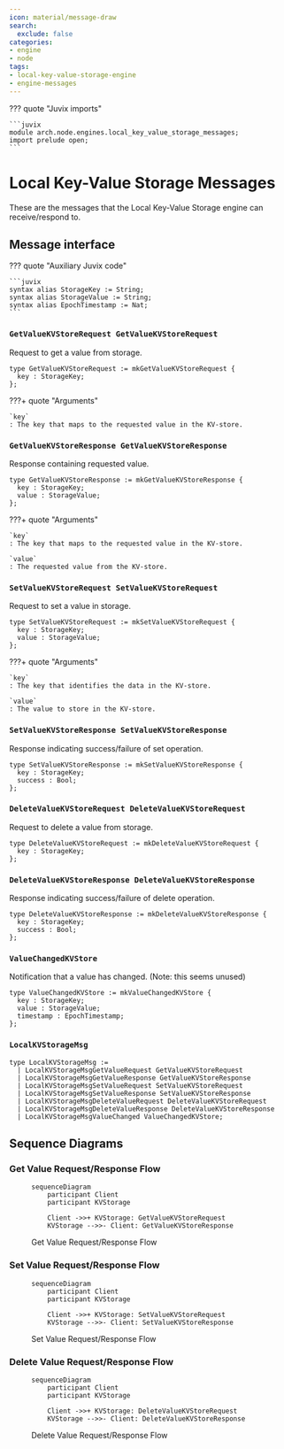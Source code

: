 ```yaml
---
icon: material/message-draw
search:
  exclude: false
categories:
- engine
- node
tags:
- local-key-value-storage-engine
- engine-messages
---
```


??? quote "Juvix imports"

    ```juvix
    module arch.node.engines.local_key_value_storage_messages;
    import prelude open;
    ```

# Local Key-Value Storage Messages

These are the messages that the Local Key-Value Storage engine can receive/respond to.

## Message interface

??? quote "Auxiliary Juvix code"

    ```juvix
    syntax alias StorageKey := String;
    syntax alias StorageValue := String;
    syntax alias EpochTimestamp := Nat;
    ```

### `GetValueKVStoreRequest GetValueKVStoreRequest`

Request to get a value from storage.

<!-- --8<-- [start:GetValueKVStoreRequest] -->
```juvix
type GetValueKVStoreRequest := mkGetValueKVStoreRequest {
  key : StorageKey;
};
```
<!-- --8<-- [end:GetValueKVStoreRequest] -->

???+ quote "Arguments"

    `key`
    : The key that maps to the requested value in the KV-store.

### `GetValueKVStoreResponse GetValueKVStoreResponse`

Response containing requested value.

<!-- --8<-- [start:GetValueKVStoreResponse] -->
```juvix
type GetValueKVStoreResponse := mkGetValueKVStoreResponse {
  key : StorageKey;
  value : StorageValue;
};
```
<!-- --8<-- [end:GetValueKVStoreResponse] -->

???+ quote "Arguments"

    `key`
    : The key that maps to the requested value in the KV-store.

    `value`
    : The requested value from the KV-store.

### `SetValueKVStoreRequest SetValueKVStoreRequest`

Request to set a value in storage.

<!-- --8<-- [start:SetValueKVStoreRequest] -->
```juvix
type SetValueKVStoreRequest := mkSetValueKVStoreRequest {
  key : StorageKey;
  value : StorageValue;
};
```
<!-- --8<-- [end:SetValueKVStoreRequest] -->

???+ quote "Arguments"

    `key`
    : The key that identifies the data in the KV-store.

    `value`
    : The value to store in the KV-store.

### `SetValueKVStoreResponse SetValueKVStoreResponse`

Response indicating success/failure of set operation.

<!-- --8<-- [start:SetValueKVStoreResponse] -->
```juvix
type SetValueKVStoreResponse := mkSetValueKVStoreResponse {
  key : StorageKey;
  success : Bool;
};
```
<!-- --8<-- [end:SetValueKVStoreResponse] -->

### `DeleteValueKVStoreRequest DeleteValueKVStoreRequest`

Request to delete a value from storage.

<!-- --8<-- [start:DeleteValueKVStoreRequest] -->
```juvix
type DeleteValueKVStoreRequest := mkDeleteValueKVStoreRequest {
  key : StorageKey;
};
```
<!-- --8<-- [end:DeleteValueKVStoreRequest] -->

### `DeleteValueKVStoreResponse DeleteValueKVStoreResponse`

Response indicating success/failure of delete operation.

<!-- --8<-- [start:DeleteValueKVStoreResponse] -->
```juvix
type DeleteValueKVStoreResponse := mkDeleteValueKVStoreResponse {
  key : StorageKey;
  success : Bool;
};
```
<!-- --8<-- [end:DeleteValueKVStoreResponse] -->

### `ValueChangedKVStore`

Notification that a value has changed. (Note: this seems unused)

<!-- --8<-- [start:ValueChangedKVStore] -->
```juvix
type ValueChangedKVStore := mkValueChangedKVStore {
  key : StorageKey;
  value : StorageValue;
  timestamp : EpochTimestamp;
};
```
<!-- --8<-- [end:ValueChangedKVStore] -->

### `LocalKVStorageMsg`

<!-- --8<-- [start:LocalKVStorageMsg] -->
```juvix
type LocalKVStorageMsg :=
  | LocalKVStorageMsgGetValueRequest GetValueKVStoreRequest
  | LocalKVStorageMsgGetValueResponse GetValueKVStoreResponse
  | LocalKVStorageMsgSetValueRequest SetValueKVStoreRequest
  | LocalKVStorageMsgSetValueResponse SetValueKVStoreResponse
  | LocalKVStorageMsgDeleteValueRequest DeleteValueKVStoreRequest
  | LocalKVStorageMsgDeleteValueResponse DeleteValueKVStoreResponse
  | LocalKVStorageMsgValueChanged ValueChangedKVStore;
```
<!-- --8<-- [end:LocalKVStorageMsg] -->

## Sequence Diagrams

### Get Value Request/Response Flow

<!-- --8<-- [start:message-sequence-diagram-get] -->
<figure markdown>

```mermaid
sequenceDiagram
    participant Client
    participant KVStorage

    Client ->>+ KVStorage: GetValueKVStoreRequest
    KVStorage -->>- Client: GetValueKVStoreResponse
```

<figcaption markdown="span">
Get Value Request/Response Flow
</figcaption>
</figure>
<!-- --8<-- [end:message-sequence-diagram-get] -->

### Set Value Request/Response Flow

<!-- --8<-- [start:message-sequence-diagram-set] -->
<figure markdown>

```mermaid
sequenceDiagram
    participant Client
    participant KVStorage

    Client ->>+ KVStorage: SetValueKVStoreRequest
    KVStorage -->>- Client: SetValueKVStoreResponse
```

<figcaption markdown="span">
Set Value Request/Response Flow
</figcaption>
</figure>
<!-- --8<-- [end:message-sequence-diagram-set] -->

### Delete Value Request/Response Flow

<!-- --8<-- [start:message-sequence-diagram-delete] -->
<figure markdown>

```mermaid
sequenceDiagram
    participant Client
    participant KVStorage

    Client ->>+ KVStorage: DeleteValueKVStoreRequest
    KVStorage -->>- Client: DeleteValueKVStoreResponse
```

<figcaption markdown="span">
Delete Value Request/Response Flow
</figcaption>
</figure>
<!-- --8<-- [end:message-sequence-diagram-delete] -->
